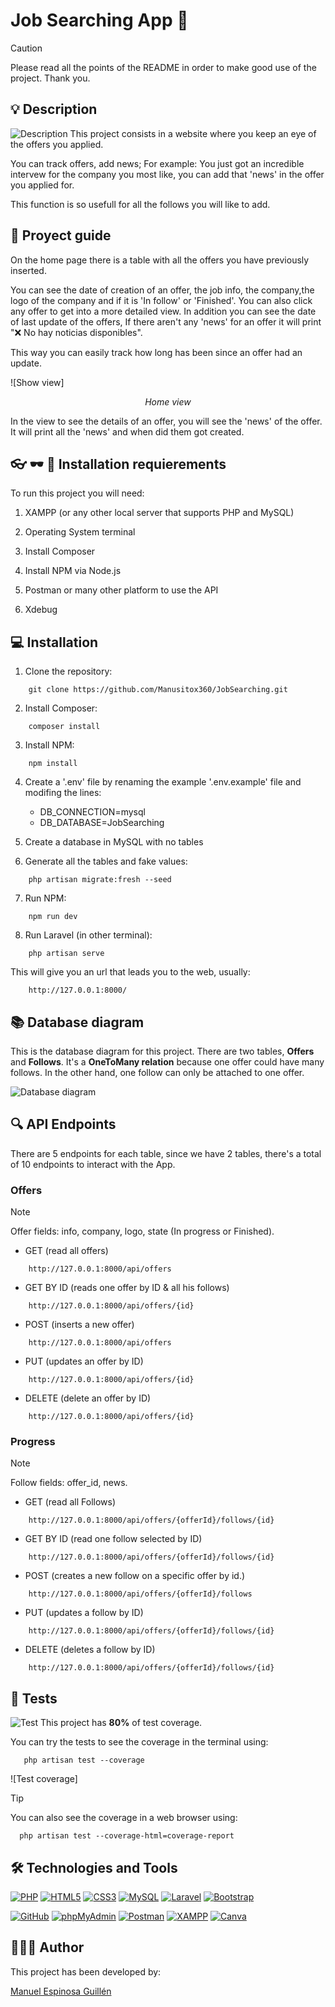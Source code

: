 # Job Searching App 💼

>[!CAUTION]
>Please read all the points of the README in order to make good use of the project. Thank you.

## 💡 Description
![Description](./public/docs/HomePage.png)
This project consists in a website where you keep an eye of the offers you applied.

You can track offers, add news;
For example: You just got an incredible intervew for the company you most like, you can add that 'news' in the offer you applied for.

This function is so usefull for all the follows you will like to add.

## 💼 Proyect guide

On the home page there is a table with all the offers you have previously inserted.

You can see the date of creation of an offer, the job info, the company,the logo of the company and if it is 'In follow' or 'Finished'.
You can also click any offer to get into a more detailed view.
In addition you can see the date of last update of the offers, If there aren't any 'news' for an offer it will print "❌ No hay noticias disponibles".

This way you can easily track how long has been since an offer had an update.

![Show view]
<p align="center"><em>Home view</em></p>

In the view to see the details of an offer, you will see the 'news' of the offer. It will print all the 'news' and when did them got created.

## 👓 🕶️ 🥽 Installation requierements

To run this project you will need:

1. XAMPP (or any other local server that supports PHP and MySQL)

2. Operating System terminal

3. Install Composer

4. Install NPM via Node.js

5. Postman or many other platform to use the API

6. Xdebug 

## 💻 Installation

1. Clone the repository:
```
    git clone https://github.com/Manusitox360/JobSearching.git
```

2. Install Composer:
```
    composer install
```

3. Install NPM:
```
    npm install
```

4. Create a '.env' file by renaming the example '.env.example' file and modifing the lines:
    - DB_CONNECTION=mysql
    - DB_DATABASE=JobSearching

5. Create a database in MySQL with no tables


6. Generate all the tables and fake values:
```
    php artisan migrate:fresh --seed
```

7. Run NPM:
```
    npm run dev
```

8. Run Laravel (in other terminal):
```
    php artisan serve
```

This will give you an url that leads you to the web, usually:
```
    http://127.0.0.1:8000/
```

## 📚 Database diagram

This is the database diagram for this project. There are two tables, **Offers** and **Follows**. It's a **OneToMany relation**  because one offer could have many follows.
In the other hand, one follow can only be attached to one offer.

![Database diagram](./public/docs/databaseDiagram.png)

## 🔍 API Endpoints

There are 5 endpoints for each table, since we have 2 tables, there's a total of 10 endpoints to interact with the App.

### Offers

>[!NOTE]
>Offer fields: info, company, logo, state (In progress or Finished).

- GET (read all offers)
```
    http://127.0.0.1:8000/api/offers
```

- GET BY ID (reads one offer by ID & all his follows)
```
    http://127.0.0.1:8000/api/offers/{id}
```

- POST (inserts a new offer)
```
    http://127.0.0.1:8000/api/offers
```

- PUT (updates an offer by ID)
```
    http://127.0.0.1:8000/api/offers/{id}
```

- DELETE (delete an offer by ID)
```
    http://127.0.0.1:8000/api/offers/{id}
```

### Progress

>[!NOTE]
>Follow fields: offer_id, news.

- GET (read all Follows)
```
    http://127.0.0.1:8000/api/offers/{offerId}/follows/{id}
```

- GET BY ID (read one follow selected by ID)
```
    http://127.0.0.1:8000/api/offers/{offerId}/follows/{id}
```

- POST (creates a new follow on a specific offer by id.)
```
    http://127.0.0.1:8000/api/offers/{offerId}/follows
```

- PUT (updates a follow by ID)
```
    http://127.0.0.1:8000/api/offers/{offerId}/follows/{id}
```

- DELETE (deletes a follow by ID)
```
    http://127.0.0.1:8000/api/offers/{offerId}/follows/{id}
```

## 👾 Tests
![Test](./public/docs/TestCoverage.png)
This project has  **80%** of test coverage.

You can try the tests to see the coverage in the terminal using:
```
   php artisan test --coverage
```

![Test coverage]

>[!TIP]
>You can also see the coverage in a web browser using:
>```
>   php artisan test --coverage-html=coverage-report
>```

## 🛠️ Technologies and Tools

<a href='https://github.com/shivamkapasia0' target="_blank"><img alt='PHP' src='https://img.shields.io/badge/PHP-100000?style=for-the-badge&logo=PHP&logoColor=white&labelColor=777BB4&color=777BB4'/></a>
<a href='https://github.com/shivamkapasia0' target="_blank"><img alt='HTML5' src='https://img.shields.io/badge/HTML5-100000?style=for-the-badge&logo=HTML5&logoColor=white&labelColor=E34F26&color=E34F26'/></a>
<a href='https://github.com/shivamkapasia0' target="_blank"><img alt='CSS3' src='https://img.shields.io/badge/CSS3-100000?style=for-the-badge&logo=CSS3&logoColor=white&labelColor=1572B6&color=1572B6'/></a>
<a href='https://github.com/shivamkapasia0' target="_blank"><img alt='MySQL' src='https://img.shields.io/badge/MySQL-100000?style=for-the-badge&logo=MySQL&logoColor=white&labelColor=4479A1&color=4479A1'/></a>
<a href='https://github.com/shivamkapasia0' target="_blank"><img alt='Laravel' src='https://img.shields.io/badge/Laravel-100000?style=for-the-badge&logo=Laravel&logoColor=white&labelColor=FF2D20&color=FF2D20'/></a>
<a href='https://github.com/shivamkapasia0' target="_blank"><img alt='Bootstrap' src='https://img.shields.io/badge/Bootstrap-100000?style=for-the-badge&logo=Bootstrap&logoColor=white&labelColor=7952B3&color=7952B3'/></a>

<a href='https://github.com/shivamkapasia0' target="_blank"><img alt='GitHub' src='https://img.shields.io/badge/GitHub-100000?style=for-the-badge&logo=GitHub&logoColor=white&labelColor=181717&color=181717'/></a>
<a href='https://github.com/shivamkapasia0' target="_blank"><img alt='phpMyAdmin' src='https://img.shields.io/badge/phpMyAdmin-100000?style=for-the-badge&logo=phpMyAdmin&logoColor=white&labelColor=6C78AF&color=6C78AF'/></a>
<a href='https://github.com/shivamkapasia0' target="_blank"><img alt='Postman' src='https://img.shields.io/badge/Postman-100000?style=for-the-badge&logo=Postman&logoColor=white&labelColor=FF6C37&color=FF6C37'/></a>
<a href='https://github.com/shivamkapasia0' target="_blank"><img alt='XAMPP' src='https://img.shields.io/badge/XAMPP-100000?style=for-the-badge&logo=XAMPP&logoColor=white&labelColor=FB7A24&color=FB7A24'/></a>
<a href='https://github.com/shivamkapasia0' target="_blank"><img alt='Canva' src='https://img.shields.io/badge/Canva-100000?style=for-the-badge&logo=Canva&logoColor=white&labelColor=00C4CC&color=00C4CC'/></a>

## 👨🏻‍💻 Author

This project has been developed by: 

[Manuel Espinosa Guillén](https://github.com/Manusitox360)
